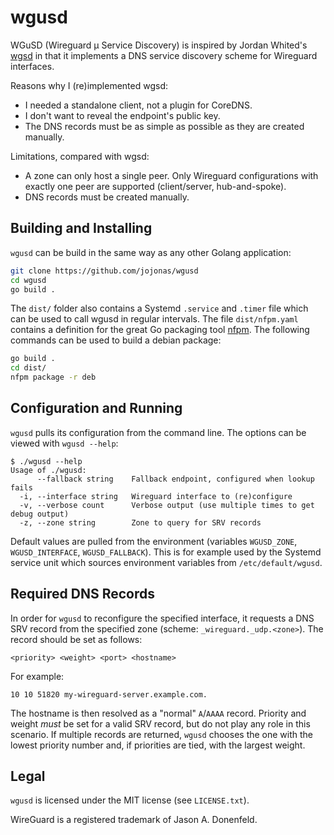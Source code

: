 # wgusd

WGuSD (Wireguard &micro; Service Discovery) is inspired by Jordan Whited's [wgsd](https://github.com/jwhited/wgsd) in that it implements a DNS service discovery scheme for Wireguard interfaces.

Reasons why I (re)implemented wgsd:
 * I needed a standalone client, not a plugin for CoreDNS.
 * I don't want to reveal the endpoint's public key.
 * The DNS records must be as simple as possible as they are created manually.

Limitations, compared with wgsd:
 * A zone can only host a single peer. Only Wireguard configurations with exactly one peer are supported (client/server, hub-and-spoke).
 * DNS records must be created manually.

## Building and Installing

`wgusd` can be build in the same way as any other Golang application:

```bash
git clone https://github.com/jojonas/wgusd
cd wgusd
go build .
```

The `dist/` folder also contains a Systemd `.service` and `.timer` file which can be used to call wgusd in regular intervals.
The file `dist/nfpm.yaml` contains a definition for the great Go packaging tool [nfpm](https://nfpm.goreleaser.com/). The following commands can be used to build a debian package:
```bash
go build .
cd dist/
nfpm package -r deb
```

## Configuration and Running

`wgusd` pulls its configuration from the command line. The options can be viewed with `wgusd --help`:

```text
$ ./wgusd --help
Usage of ./wgusd:
      --fallback string    Fallback endpoint, configured when lookup fails
  -i, --interface string   Wireguard interface to (re)configure
  -v, --verbose count      Verbose output (use multiple times to get debug output)
  -z, --zone string        Zone to query for SRV records
```

Default values are pulled from the environment (variables `WGUSD_ZONE`, `WGUSD_INTERFACE`, `WGUSD_FALLBACK`). This is for example used by the Systemd service unit which sources environment variables from `/etc/default/wgusd`.

## Required DNS Records

In order for `wgusd` to reconfigure the specified interface, it requests a DNS SRV record from the specified zone (scheme: `_wireguard._udp.<zone>`). The record should be set as follows:
```text
<priority> <weight> <port> <hostname>
```

For example:

```text
10 10 51820 my-wireguard-server.example.com.
```

The hostname is then resolved as a "normal" `A`/`AAAA` record. Priority and weight _must_ be set for a valid SRV record, but do not play any role in this scenario. If multiple records are returned, `wgusd` chooses the one with the lowest priority number and, if priorities are tied, with the largest weight.

## Legal

`wgusd` is licensed under the MIT license (see `LICENSE.txt`).

WireGuard is a registered trademark of Jason A. Donenfeld.